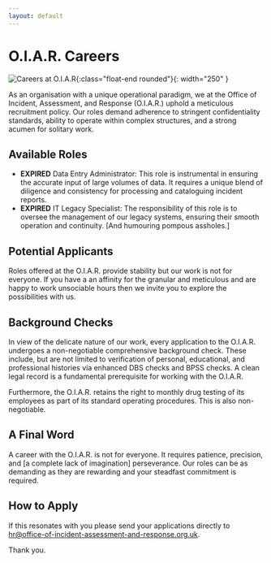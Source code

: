 ```yaml
---
layout: default
---
```



# O.I.A.R. Careers

![Careers at O.I.A.R](/assets/pictures/careers.3.143.jpg){:class="float-end rounded"}{: width="250" }

As an organisation with a unique operational paradigm, we at the Office of Incident, Assessment, and Response (O.I.A.R.) uphold a meticulous recruitment policy. Our roles demand adherence to stringent confidentiality standards, ability to operate within complex structures, and a strong acumen for solitary work.
## Available Roles

- **EXPIRED** Data Entry Administrator: This role is instrumental in ensuring the accurate input of large volumes of data. It requires a unique blend of diligence and consistency for processing and cataloguing incident reports.
- **EXPIRED** IT Legacy Specialist: The responsibility of this role is to oversee the management of our legacy systems, ensuring their smooth operation and continuity. [And humouring pompous assholes.]

## Potential Applicants

Roles offered at the O.I.A.R. provide stability but our work is not for everyone. If you have a an affinity for the granular and meticulous and are happy to work unsociable hours then we invite you to explore the possibilities with us.

## Background Checks

In view of the delicate nature of our work, every application to the O.I.A.R. undergoes a non-negotiable comprehensive background check. These include, but are not limited to verification of personal, educational, and professional histories via enhanced DBS checks and BPSS checks. A clean legal record is a fundamental prerequisite for working with the O.I.A.R.

Furthermore, the O.I.A.R. retains the right to monthly drug testing of its employees as part of its standard operating procedures. This is also non-negotiable.

## A Final Word

A career with the O.I.A.R. is not for everyone. It requires patience, precision, and [a complete lack of imagination] perseverance. Our roles can be as demanding as they are rewarding and your steadfast commitment is required.

## How to Apply

If this resonates with you please send your applications directly to [hr@office-of-incident-assessment-and-response.org.uk](mailto:hr@office-of-incident-assessment-and-response.org.uk).

Thank you.
